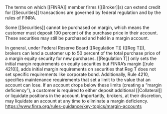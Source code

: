 The terms on which [[FINRA]] member firms ([[Broker]]s) can extend credit for [[Securities]] transactions are governed by federal regulation and by the rules of FINRA.

Some [[Securities]] cannot be purchased on margin, which means the customer must deposit 100 percent of the purchase price in their account. These securities may still be purchased and held in a margin account.

In general, under Federal Reserve Board [[Regulation T]] ([[Reg T]]), brokers can lend a customer up to 50 percent of the total purchase price of a margin equity security for new purchases. [[Regulation T]] only sets the initial margin requirements on equity securities but FINRA’s margin [[rule 4210]], adds initial margin requirements on securities that Reg T does not set specific requirements like corporate bond. Additionally, Rule 4210, specifies maintenance requirements that set a limit to the value that an account can lose. If an account drops below these limits (creating a “margin deficiency”), a customer is required to either deposit additional [[Collateral]] or liquidate positions in the account. Importantly, brokers, at their discretion, may liquidate an account at any time to eliminate a margin deficiency.
https://www.finra.org/rules-guidance/key-topics/margin-accounts